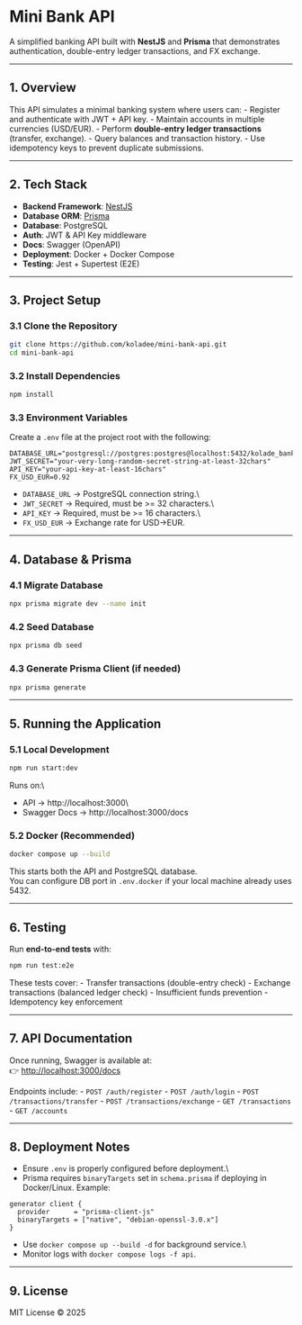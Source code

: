 # Mini Bank API

A simplified banking API built with **NestJS** and **Prisma** that
demonstrates authentication, double-entry ledger transactions, and FX
exchange.

------------------------------------------------------------------------

## 1. Overview

This API simulates a minimal banking system where users can: - Register
and authenticate with JWT + API key. - Maintain accounts in multiple
currencies (USD/EUR). - Perform **double-entry ledger transactions**
(transfer, exchange). - Query balances and transaction history. - Use
idempotency keys to prevent duplicate submissions.

------------------------------------------------------------------------

## 2. Tech Stack

-   **Backend Framework**: [NestJS](https://nestjs.com/)
-   **Database ORM**: [Prisma](https://www.prisma.io/)
-   **Database**: PostgreSQL
-   **Auth**: JWT & API Key middleware
-   **Docs**: Swagger (OpenAPI)
-   **Deployment**: Docker + Docker Compose
-   **Testing**: Jest + Supertest (E2E)

------------------------------------------------------------------------

## 3. Project Setup

### 3.1 Clone the Repository

``` bash
git clone https://github.com/koladee/mini-bank-api.git
cd mini-bank-api
```

### 3.2 Install Dependencies

``` bash
npm install
```

### 3.3 Environment Variables

Create a `.env` file at the project root with the following:

``` env
DATABASE_URL="postgresql://postgres:postgres@localhost:5432/kolade_bank"
JWT_SECRET="your-very-long-random-secret-string-at-least-32chars"
API_KEY="your-api-key-at-least-16chars"
FX_USD_EUR=0.92
```

-   `DATABASE_URL` → PostgreSQL connection string.\
-   `JWT_SECRET` → Required, must be \>= 32 characters.\
-   `API_KEY` → Required, must be \>= 16 characters.\
-   `FX_USD_EUR` → Exchange rate for USD→EUR.

------------------------------------------------------------------------

## 4. Database & Prisma

### 4.1 Migrate Database

``` bash
npx prisma migrate dev --name init
```

### 4.2 Seed Database

``` bash
npx prisma db seed
```

### 4.3 Generate Prisma Client (if needed)

``` bash
npx prisma generate
```

------------------------------------------------------------------------

## 5. Running the Application

### 5.1 Local Development

``` bash
npm run start:dev
```

Runs on:\
- API → http://localhost:3000\
- Swagger Docs → http://localhost:3000/docs

### 5.2 Docker (Recommended)

``` bash
docker compose up --build
```

This starts both the API and PostgreSQL database.\
You can configure DB port in `.env.docker` if your local machine already
uses 5432.

------------------------------------------------------------------------

## 6. Testing

Run **end-to-end tests** with:

``` bash
npm run test:e2e
```

These tests cover: - Transfer transactions (double-entry check) -
Exchange transactions (balanced ledger check) - Insufficient funds
prevention - Idempotency key enforcement

------------------------------------------------------------------------

## 7. API Documentation

Once running, Swagger is available at:\
👉 <http://localhost:3000/docs>

Endpoints include: - `POST /auth/register` - `POST /auth/login` -
`POST /transactions/transfer` - `POST /transactions/exchange` -
`GET /transactions` - `GET /accounts`

------------------------------------------------------------------------

## 8. Deployment Notes

-   Ensure `.env` is properly configured before deployment.\
-   Prisma requires `binaryTargets` set in `schema.prisma` if deploying
    in Docker/Linux. Example:

``` prisma
generator client {
  provider      = "prisma-client-js"
  binaryTargets = ["native", "debian-openssl-3.0.x"]
}
```

-   Use `docker compose up --build -d` for background service.\
-   Monitor logs with `docker compose logs -f api`.

------------------------------------------------------------------------

## 9. License

MIT License © 2025
